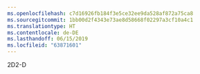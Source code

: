 ```yaml
---
ms.openlocfilehash: c7d16926fb184f3e5ce32ee9da528af872a75ca8
ms.sourcegitcommit: 1bb00d2f4343e73ae8d58668f02297a3cf10a4c1
ms.translationtype: HT
ms.contentlocale: de-DE
ms.lasthandoff: 06/15/2019
ms.locfileid: "63871601"
---
```

<span data-ttu-id="5387b-101">2D</span><span class="sxs-lookup"><span data-stu-id="5387b-101">2-D</span></span>